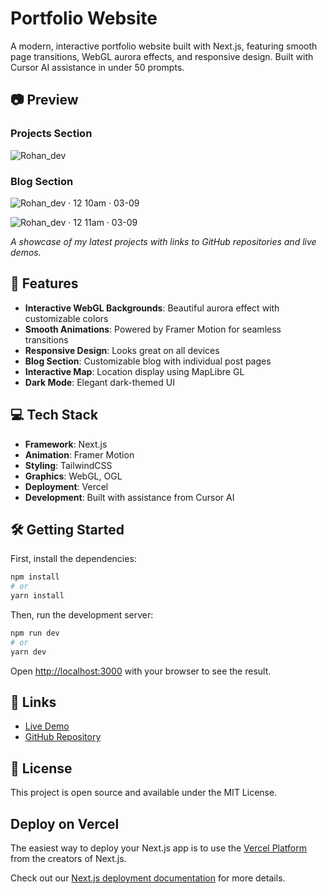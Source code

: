 # Portfolio Website

A modern, interactive portfolio website built with Next.js, featuring smooth page transitions, WebGL aurora effects, and responsive design. Built with Cursor AI assistance in under 50 prompts.

## 📷 Preview

### Projects Section
![Rohan_dev](https://github.com/user-attachments/assets/81901862-65b3-4fc8-befb-244c00b409e6)

### Blog Section
![Rohan_dev · 12 10am · 03-09](https://github.com/user-attachments/assets/5934ae4a-e2bf-49b3-b934-a35861d09879)

![Rohan_dev · 12 11am · 03-09](https://github.com/user-attachments/assets/92a0ba3f-7377-41b4-92a3-2f3da30fd735)

*A showcase of my latest projects with links to GitHub repositories and live demos.*

## 🚀 Features

- **Interactive WebGL Backgrounds**: Beautiful aurora effect with customizable colors
- **Smooth Animations**: Powered by Framer Motion for seamless transitions
- **Responsive Design**: Looks great on all devices
- **Blog Section**: Customizable blog with individual post pages
- **Interactive Map**: Location display using MapLibre GL
- **Dark Mode**: Elegant dark-themed UI

## 💻 Tech Stack

- **Framework**: Next.js
- **Animation**: Framer Motion
- **Styling**: TailwindCSS
- **Graphics**: WebGL, OGL
- **Deployment**: Vercel
- **Development**: Built with assistance from Cursor AI

## 🛠️ Getting Started

First, install the dependencies:

```bash
npm install
# or
yarn install
```

Then, run the development server:

```bash
npm run dev
# or
yarn dev
```

Open [http://localhost:3000](http://localhost:3000) with your browser to see the result.

## 🔗 Links

- [Live Demo](https://rohandev.vercel.app)
- [GitHub Repository](https://github.com/rohanongithub/portfolio)

## 📝 License

This project is open source and available under the MIT License.

## Deploy on Vercel

The easiest way to deploy your Next.js app is to use the [Vercel Platform](https://vercel.com/new?utm_medium=default-template&filter=next.js&utm_source=create-next-app&utm_campaign=create-next-app-readme) from the creators of Next.js.

Check out our [Next.js deployment documentation](https://nextjs.org/docs/app/building-your-application/deploying) for more details.
